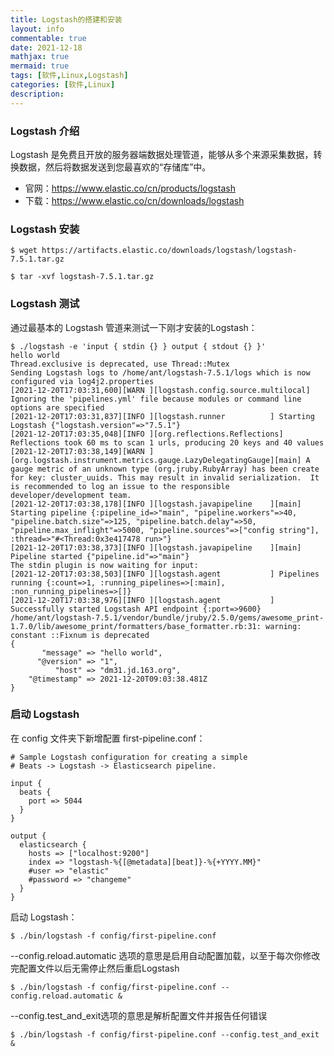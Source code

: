 ```yaml
---
title: Logstash的搭建和安装
layout: info
commentable: true
date: 2021-12-18
mathjax: true
mermaid: true
tags: [软件,Linux,Logstash]
categories: [软件,Linux]
description: 
---
```


### Logstash 介绍

Logstash 是免费且开放的服务器端数据处理管道，能够从多个来源采集数据，转换数据，然后将数据发送到您最喜欢的“存储库”中。

<!--more-->

- 官网：https://www.elastic.co/cn/products/logstash
- 下载：https://www.elastic.co/cn/downloads/logstash

### Logstash 安装

```
$ wget https://artifacts.elastic.co/downloads/logstash/logstash-7.5.1.tar.gz

$ tar -xvf logstash-7.5.1.tar.gz
```

### Logstash 测试

通过最基本的 Logstash 管道来测试一下刚才安装的Logstash：

```
$ ./logstash -e 'input { stdin {} } output { stdout {} }'
hello world
Thread.exclusive is deprecated, use Thread::Mutex
Sending Logstash logs to /home/ant/logstash-7.5.1/logs which is now configured via log4j2.properties
[2021-12-20T17:03:31,600][WARN ][logstash.config.source.multilocal] Ignoring the 'pipelines.yml' file because modules or command line options are specified
[2021-12-20T17:03:31,837][INFO ][logstash.runner          ] Starting Logstash {"logstash.version"=>"7.5.1"}
[2021-12-20T17:03:35,048][INFO ][org.reflections.Reflections] Reflections took 60 ms to scan 1 urls, producing 20 keys and 40 values
[2021-12-20T17:03:38,149][WARN ][org.logstash.instrument.metrics.gauge.LazyDelegatingGauge][main] A gauge metric of an unknown type (org.jruby.RubyArray) has been create for key: cluster_uuids. This may result in invalid serialization.  It is recommended to log an issue to the responsible developer/development team.
[2021-12-20T17:03:38,178][INFO ][logstash.javapipeline    ][main] Starting pipeline {:pipeline_id=>"main", "pipeline.workers"=>40, "pipeline.batch.size"=>125, "pipeline.batch.delay"=>50, "pipeline.max_inflight"=>5000, "pipeline.sources"=>["config string"], :thread=>"#<Thread:0x3e417478 run>"}
[2021-12-20T17:03:38,373][INFO ][logstash.javapipeline    ][main] Pipeline started {"pipeline.id"=>"main"}
The stdin plugin is now waiting for input:
[2021-12-20T17:03:38,503][INFO ][logstash.agent           ] Pipelines running {:count=>1, :running_pipelines=>[:main], :non_running_pipelines=>[]}
[2021-12-20T17:03:38,976][INFO ][logstash.agent           ] Successfully started Logstash API endpoint {:port=>9600}
/home/ant/logstash-7.5.1/vendor/bundle/jruby/2.5.0/gems/awesome_print-1.7.0/lib/awesome_print/formatters/base_formatter.rb:31: warning: constant ::Fixnum is deprecated
{
       "message" => "hello world",
      "@version" => "1",
          "host" => "dm31.jd.163.org",
    "@timestamp" => 2021-12-20T09:03:38.481Z
}
```

### 启动 Logstash

在 config 文件夹下新增配置 first-pipeline.conf：

```
# Sample Logstash configuration for creating a simple
# Beats -> Logstash -> Elasticsearch pipeline.

input {
  beats {
    port => 5044
  }
}

output {
  elasticsearch {
    hosts => ["localhost:9200"]
    index => "logstash-%{[@metadata][beat]}-%{+YYYY.MM}"
    #user => "elastic"
    #password => "changeme"
  }
}
```

启动 Logstash：

```
$ ./bin/logstash -f config/first-pipeline.conf 
```

--config.reload.automatic 选项的意思是启用自动配置加载，以至于每次你修改完配置文件以后无需停止然后重启Logstash

```
$ ./bin/logstash -f config/first-pipeline.conf --config.reload.automatic &
```

--config.test_and_exit选项的意思是解析配置文件并报告任何错误

```
$ ./bin/logstash -f config/first-pipeline.conf --config.test_and_exit &
```

